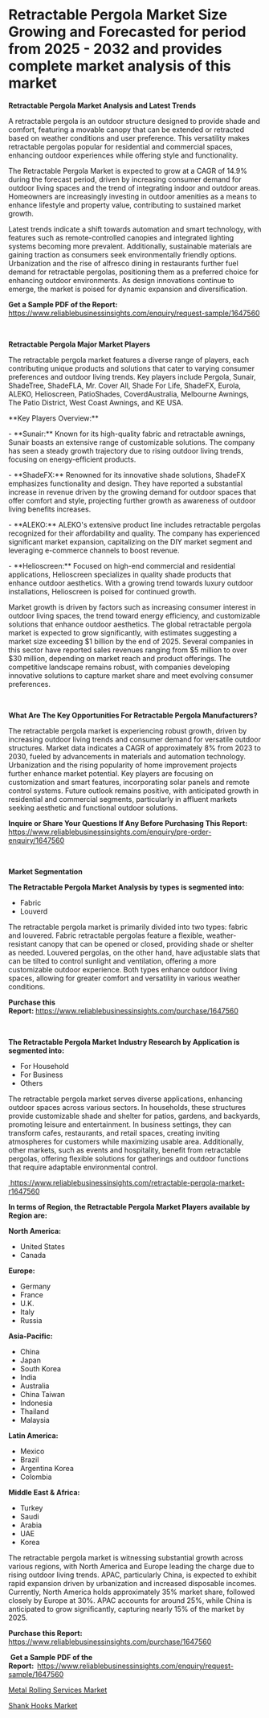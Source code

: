 <p><h1>Retractable Pergola Market Size Growing and Forecasted for period from 2025 - 2032 and provides complete market analysis of this market</h1></p><p><strong>Retractable Pergola Market Analysis and Latest Trends</strong></p>
<p><p>A retractable pergola is an outdoor structure designed to provide shade and comfort, featuring a movable canopy that can be extended or retracted based on weather conditions and user preference. This versatility makes retractable pergolas popular for residential and commercial spaces, enhancing outdoor experiences while offering style and functionality.</p><p>The Retractable Pergola Market is expected to grow at a CAGR of 14.9% during the forecast period, driven by increasing consumer demand for outdoor living spaces and the trend of integrating indoor and outdoor areas. Homeowners are increasingly investing in outdoor amenities as a means to enhance lifestyle and property value, contributing to sustained market growth. </p><p>Latest trends indicate a shift towards automation and smart technology, with features such as remote-controlled canopies and integrated lighting systems becoming more prevalent. Additionally, sustainable materials are gaining traction as consumers seek environmentally friendly options. Urbanization and the rise of alfresco dining in restaurants further fuel demand for retractable pergolas, positioning them as a preferred choice for enhancing outdoor environments. As design innovations continue to emerge, the market is poised for dynamic expansion and diversification.</p></p>
<p><strong>Get a Sample PDF of the Report:&nbsp;</strong> <a href="https://www.reliablebusinessinsights.com/enquiry/request-sample/1647560?utm_campaign=97&utm_medium=2&utm_source=Github&utm_content=ia&utm_term=21022025&utm_id=retractable-pergola">https://www.reliablebusinessinsights.com/enquiry/request-sample/1647560</a></p>
<p>&nbsp;</p>
<p><strong>Retractable Pergola Major Market Players</strong></p>
<p><p>The retractable pergola market features a diverse range of players, each contributing unique products and solutions that cater to varying consumer preferences and outdoor living trends. Key players include Pergola, Sunair, ShadeTree, ShadeFLA, Mr. Cover All, Shade For Life, ShadeFX, Eurola, ALEKO, Helioscreen, PatioShades, CoverdAustralia, Melbourne Awnings, The Patio District, West Coast Awnings, and KE USA.</p><p>**Key Players Overview:**</p><p>- **Sunair:** Known for its high-quality fabric and retractable awnings, Sunair boasts an extensive range of customizable solutions. The company has seen a steady growth trajectory due to rising outdoor living trends, focusing on energy-efficient products.</p><p>- **ShadeFX:** Renowned for its innovative shade solutions, ShadeFX emphasizes functionality and design. They have reported a substantial increase in revenue driven by the growing demand for outdoor spaces that offer comfort and style, projecting further growth as awareness of outdoor living benefits increases.</p><p>- **ALEKO:** ALEKO's extensive product line includes retractable pergolas recognized for their affordability and quality. The company has experienced significant market expansion, capitalizing on the DIY market segment and leveraging e-commerce channels to boost revenue.</p><p>- **Helioscreen:** Focused on high-end commercial and residential applications, Helioscreen specializes in quality shade products that enhance outdoor aesthetics. With a growing trend towards luxury outdoor installations, Helioscreen is poised for continued growth.</p><p>Market growth is driven by factors such as increasing consumer interest in outdoor living spaces, the trend toward energy efficiency, and customizable solutions that enhance outdoor aesthetics. The global retractable pergola market is expected to grow significantly, with estimates suggesting a market size exceeding $1 billion by the end of 2025. Several companies in this sector have reported sales revenues ranging from $5 million to over $30 million, depending on market reach and product offerings. The competitive landscape remains robust, with companies developing innovative solutions to capture market share and meet evolving consumer preferences.</p></p>
<p>&nbsp;</p>
<p><strong>What Are The Key Opportunities For Retractable Pergola Manufacturers?</strong></p>
<p><p>The retractable pergola market is experiencing robust growth, driven by increasing outdoor living trends and consumer demand for versatile outdoor structures. Market data indicates a CAGR of approximately 8% from 2023 to 2030, fueled by advancements in materials and automation technology. Urbanization and the rising popularity of home improvement projects further enhance market potential. Key players are focusing on customization and smart features, incorporating solar panels and remote control systems. Future outlook remains positive, with anticipated growth in residential and commercial segments, particularly in affluent markets seeking aesthetic and functional outdoor solutions.</p></p>
<p><strong>Inquire or Share Your Questions If Any Before Purchasing This Report:</strong> <a href="https://www.reliablebusinessinsights.com/enquiry/pre-order-enquiry/1647560?utm_campaign=97&utm_medium=2&utm_source=Github&utm_content=ia&utm_term=21022025&utm_id=retractable-pergola">https://www.reliablebusinessinsights.com/enquiry/pre-order-enquiry/1647560</a></p>
<p>&nbsp;</p>
<p><strong>Market Segmentation</strong></p>
<p><strong>The Retractable Pergola Market Analysis by types is segmented into:</strong></p>
<p><ul><li>Fabric</li><li>Louverd</li></ul></p>
<p><p>The retractable pergola market is primarily divided into two types: fabric and louvered. Fabric retractable pergolas feature a flexible, weather-resistant canopy that can be opened or closed, providing shade or shelter as needed. Louvered pergolas, on the other hand, have adjustable slats that can be tilted to control sunlight and ventilation, offering a more customizable outdoor experience. Both types enhance outdoor living spaces, allowing for greater comfort and versatility in various weather conditions.</p></p>
<p><strong>Purchase this Report:&nbsp;</strong><a href="https://www.reliablebusinessinsights.com/purchase/1647560?utm_campaign=97&utm_medium=2&utm_source=Github&utm_content=ia&utm_term=21022025&utm_id=retractable-pergola">https://www.reliablebusinessinsights.com/purchase/1647560</a></p>
<p>&nbsp;</p>
<p><strong>The Retractable Pergola Market Industry Research by Application is segmented into:</strong></p>
<p><ul><li>For Household</li><li>For Business</li><li>Others</li></ul></p>
<p><p>The retractable pergola market serves diverse applications, enhancing outdoor spaces across various sectors. In households, these structures provide customizable shade and shelter for patios, gardens, and backyards, promoting leisure and entertainment. In business settings, they can transform cafes, restaurants, and retail spaces, creating inviting atmospheres for customers while maximizing usable area. Additionally, other markets, such as events and hospitality, benefit from retractable pergolas, offering flexible solutions for gatherings and outdoor functions that require adaptable environmental control.</p></p>
<p><a href="https://www.reliablebusinessinsights.com/retractable-pergola-market-r1647560?utm_campaign=97&utm_medium=2&utm_source=Github&utm_content=ia&utm_term=21022025&utm_id=retractable-pergola">&nbsp;https://www.reliablebusinessinsights.com/retractable-pergola-market-r1647560</a></p>
<p><strong>In terms of Region, the Retractable Pergola Market Players available by Region are:</strong></p>
<p>
    <p> <strong> North America: </strong>
        <ul>
            <li>United States</li>
            <li>Canada</li>
        </ul>
        </p> 
    <p> <strong> Europe: </strong>
        <ul>
            <li>Germany</li>
            <li>France</li>
            <li>U.K.</li>
            <li>Italy</li>
            <li>Russia</li>
        </ul>
        </p> 
    <p> <strong> Asia-Pacific: </strong>
        <ul>
            <li>China</li>
            <li>Japan</li>
            <li>South Korea</li>
            <li>India</li>
            <li>Australia</li>
            <li>China Taiwan</li>
            <li>Indonesia</li>
            <li>Thailand</li>
            <li>Malaysia</li>
        </ul>
        </p> 
    <p> <strong> Latin America: </strong>
        <ul>
            <li>Mexico</li>
            <li>Brazil</li>
            <li>Argentina Korea</li>
            <li>Colombia</li>
        </ul>
        </p> 
    <p> <strong> Middle East & Africa: </strong>
        <ul>
            <li>Turkey</li>
            <li>Saudi</li>
            <li>Arabia</li>
            <li>UAE</li>
            <li>Korea</li>
        </ul>
    </p>
    </p>
<p><p>The retractable pergola market is witnessing substantial growth across various regions, with North America and Europe leading the charge due to rising outdoor living trends. APAC, particularly China, is expected to exhibit rapid expansion driven by urbanization and increased disposable incomes. Currently, North America holds approximately 35% market share, followed closely by Europe at 30%. APAC accounts for around 25%, while China is anticipated to grow significantly, capturing nearly 15% of the market by 2025.</p></p>
<p><strong>Purchase this Report: </strong><a href="https://www.reliablebusinessinsights.com/purchase/1647560?utm_campaign=97&utm_medium=2&utm_source=Github&utm_content=ia&utm_term=21022025&utm_id=retractable-pergola">https://www.reliablebusinessinsights.com/purchase/1647560</a></p>
<p>&nbsp;<strong>Get a Sample PDF of the Report:&nbsp;&nbsp;</strong><a href="https://www.reliablebusinessinsights.com/enquiry/request-sample/1647560?utm_campaign=97&utm_medium=2&utm_source=Github&utm_content=ia&utm_term=21022025&utm_id=retractable-pergola">https://www.reliablebusinessinsights.com/enquiry/request-sample/1647560</a></p>
<p><strong></strong></p>
<p><p><a href="https://github.com/balkanalazar/Market-Research-Report-List-1/blob/main/metal-rolling-services-market.md?utm_campaign=97&utm_medium=2&utm_source=Github&utm_content=ia&utm_term=21022025&utm_id=retractable-pergola">Metal Rolling Services Market</a></p><p><a href="https://github.com/zouzangummer/Market-Research-Report-List-1/blob/main/shank-hooks-market.md?utm_campaign=97&utm_medium=2&utm_source=Github&utm_content=ia&utm_term=21022025&utm_id=retractable-pergola">Shank Hooks Market</a></p></p>